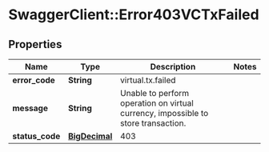 # SwaggerClient::Error403VCTxFailed

## Properties
Name | Type | Description | Notes
------------ | ------------- | ------------- | -------------
**error_code** | **String** | virtual.tx.failed | 
**message** | **String** | Unable to perform operation on virtual currency, impossible to store transaction. | 
**status_code** | [**BigDecimal**](BigDecimal.md) | 403 | 

